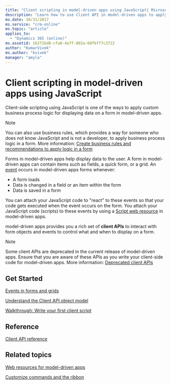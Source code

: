 ```yaml
---
title: "Client scripting in model-driven apps using JavaScript| MicrosoftDocs"
description: "Learn how to use Client API in model-driven apps to apply custom business process logic for displaying data on a form."
ms.date: 10/31/2017
ms.service: "crm-online"
ms.topic: "article"
applies_to: 
  - "Dynamics 365 (online)"
ms.assetid: 16271bd8-cfa8-4a7f-802a-60fbff7c3722
author: "KumarVivek"
ms.author: "kvivek"
manager: "amyla"
---
```

# Client scripting in model-driven apps using JavaScript



Client-side scripting using JavaScript is one of the ways to apply custom business process logic for displaying data on a form in model-driven apps. 

> [!NOTE]
> You can also use business rules, which provides a way for someone who does not know JavaScript and is not a developer, to apply business process logic in a form. More information: [Create business rules and recommendations to apply logic in a form](/dynamics365/customer-engagement/customize/create-business-rules-recommendations-apply-logic-form.md)  

Forms in model-driven apps help display data to the user. A form in model-driven apps can contain items such as fields, a quick form, or a grid. An [event](events-forms-grids.md) occurs in model-driven apps forms whenever:
- A form loads
- Data is changed in a field or an item within the form
- Data is saved in a form

You can attach your JavaScript code to "react" to these events so that your code gets executed when the event occurs on the form. You attach your JavaScript code (scripts) to these events by using a [Script web resource](../script-jscript-web-resources.md) in model-driven apps. 

model-driven apps provides you a rich set of **client APIs** to interact with form objects and events to control what and when to display on a form.

> [!NOTE]
> Some client APIs are deprecated in the current release of model-driven apps. Ensure that you are aware of these APIs as you write your client-side code for model-driven apps. More information: [Deprecated client APIs](/dynamics365/get-started/whats-new/customer-engagement/important-changes-coming#some-client-apis-are-deprecated)

## Get Started

[Events in forms and grids](events-forms-grids.md)

[Understand the Client API object model](understand-clientapi-object-model.md)

[Walkthrough: Write your first client script](walkthrough-write-your-first-client-script.md)

## Reference

[Client API reference](reference.md)


## Related topics

[Web resources for model-driven apps](../web-resources.md)

[Customize commands and the ribbon](../customize-commands-ribbon.md)